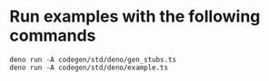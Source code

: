 # Run examples with the following commands

```shell
deno run -A codegen/std/deno/gen_stubs.ts
deno run -A codegen/std/deno/example.ts
```
